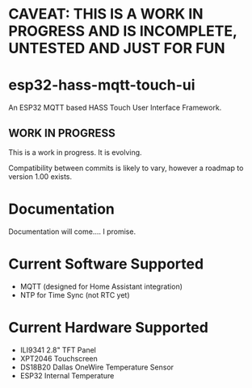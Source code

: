 # CAVEAT: THIS IS A WORK IN PROGRESS AND IS INCOMPLETE, UNTESTED AND JUST FOR FUN


# esp32-hass-mqtt-touch-ui
An ESP32 MQTT based HASS Touch User Interface Framework.

## WORK IN PROGRESS

This is a work in progress.  It is evolving.  

Compatibility between commits is likely to vary, however a roadmap to version 1.00
exists.

# Documentation

Documentation will come.... I promise.

# Current Software Supported

* MQTT (designed for Home Assistant integration)
* NTP for Time Sync (not RTC yet)

# Current Hardware Supported

* ILI9341 2.8" TFT Panel
* XPT2046 Touchscreen
* DS18B20 Dallas OneWire Temperature Sensor
* ESP32 Internal Temperature


